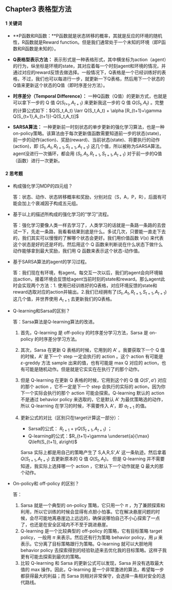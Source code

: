## Chapter3 表格型方法 

#### 1 关键词

- **P函数和R函数：**P函数就是状态转移的概率，其就是反应的环境的随机性，R函数就是Reward function。但是我们通常处于一个未知的环境（即P函数和R函数是未知的）。
-  **Q表格型表示方法：** 表示形式是一种表格形式，其中横坐标为action（agent）的行为，纵坐标是环境的state，其对应着每一个时刻agent和环境的情况，并通过对应的reward反馈去做选择。一般情况下，Q表格是一个已经训练好的表格，不过，我们也可以每进行一步，就更新一下Q表格，然后用下一个状态的Q值来更新这个状态的Q值（即时序差分方法）。
- **时序差分（Temporal Difference）：** 一种Q函数（Q值）的更新方式，也就是可以拿下一步的 Q 值 $Q(S_{t+_1},A_{t+1})$ 来更新我这一步的 Q 值 $Q(S_t,A_t)$ 。完整的计算公式如下：$Q(S_t,A_t) \larr Q(S_t,A_t) + \alpha [R_{t+1}+\gamma Q(S_{t+1},A_{t+1})-Q(S_t,A_t)]$

- **SARSA算法：** 一种更新前一时刻状态的单步更新的强化学习算法，也是一种on-policy策略。该算法由于每次更新值函数需要知道前一步的状态(state)，前一步的动作(action)、奖励(reward)、当前状态(state)、将要执行的动作(action)，即 $(S_{t}, A_{t}, R_{t+1}, S_{t+1}, A_{t+1})$ 这几个值，所以被称为SARSA算法。agent没进行一次循环，都会用 $(S_{t}, A_{t}, R_{t+1}, S_{t+1}, A_{t+1})$ 对于前一步的Q值（函数）进行一次更新。

#### 2 思考题

- 构成强化学习MDP的四元组？

  答：状态、动作、状态转移概率和奖励，分别对应（S，A，P，R），后面有可能会加上个衰减因子构成五元组。

- 基于以上的描述所构成的强化学习的“学习”流程。

  答：强化学习要像人类一样去学习了，人类学习的话就是一条路一条路的去尝试一下，先走一条路，我看看结果到底是什么。多试几次，只要能一直走下去的，我们其实可以慢慢的了解哪个状态会更好。我们用价值函数 $V(s)$ 来代表这个状态是好的还是坏的。然后用这个 Q 函数来判断说在什么状态下做什么动作能够拿到最大奖励，我们用 Q 函数来表示这个状态-动作值。

- 基于SARSA算法的agent的学习过程。

  答：我们现在有环境，有agent。每交互一次以后，我们的agent会向环境输出action，接着环境会反馈给agent当前时刻的state和reward。那么agent此时会实现两个方法：1. 使用已经训练好的Q表格，对应环境反馈的state和reward选取对应的action并输出。2.我们已经拥有了$(S_{t}, A_{t}, R_{t+1}, S_{t+1}, A_{t+1})$  这几个值，并世界使用 $A_{t+1}$ 去更新我们的Q表格。

- Q-learning和Sarsa的区别？

  答：Sarsa算法是Q-learning算法的改进。

  1. 首先，Q-learning 是 off-policy 的时序差分学习方法，Sarsa 是 on-policy 的时序差分学习方法。

  2. 其次，Sarsa 在更新 Q 表格的时候，它用到的 A' 。我要获取下一个 Q 值的时候，A' 是下一个 step 一定会执行的 action 。这个 action 有可能是 $\varepsilon$-greddy 方法 sample 出来的值，也有可能是 max Q 对应的 action，也有可能是随机动作。但是就是它实实在在执行了的那个动作。

  3. 但是 Q-learning 在更新 Q 表格的时候，它用到这个的 Q 值 $Q(S',a')$ 对应的那个 action ，它不一定是下一个 step 会执行的实际的 action，因为你下一个实际会执行的那个 action 可能会探索。Q-learning 默认的 action 不是通过 behavior policy 来选取的，它是默认 A' 为最优策略选的动作，所以 Q-learning 在学习的时候，不需要传入 A'，即 $a_{t+1}$  的值。

  4. 更新公式的对比（区别只在target计算这一部分）：

     - Sarsa的公式： $R_{t+1}+\gamma Q(S_{t+1}, A_{t+1})$ ；
     - Q-learning的公式：$R_{t+1}+\gamma  \underset{a}{\max} Q\left(S_{t+1}, a\right)$

     Sarsa 实际上都是用自己的策略产生了 S,A,R,S',A' 这一条轨迹。然后拿着 $Q(S_{t+1},A_{t+1})$ 去更新原本的 Q 值 $Q(S_t,A_t)$。 但是 Q-learning 并不需要知道，我实际上选择哪一个 action ，它默认下一个动作就是 Q 最大的那个动作。

- On-policy和 off-policy 的区别？

  答：

  1. Sarsa 就是一个典型的 on-policy 策略，它只用一个 $\pi$ ，为了兼顾探索和利用，所以它训练的时候会显得有点胆小怕事。它在解决悬崖问题的时候，会尽可能地离悬崖边上远远的，确保说哪怕自己不小心探索了一点了，也还是在安全区域内不不至于跳进悬崖。
  2. Q-learning 是一个比较典型的 off-policy 的策略，它有目标策略 target policy，一般用 $\pi$ 来表示。然后还有行为策略 behavior policy，用 $\mu$ 来表示。它分离了目标策略跟行为策略。Q-learning 就可以大胆地用 behavior policy 去探索得到的经验轨迹来去优化我的目标策略。这样子我更有可能去探索到最优的策略。
  3. 比较 Q-learning 和 Sarsa 的更新公式可以发现，Sarsa 并没有选取最大值的 max 操作。因此，Q-learning 是一个非常激进的算法，希望每一步都获得最大的利益；而 Sarsa 则相对非常保守，会选择一条相对安全的迭代路线。
